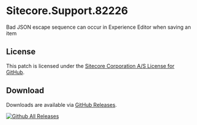 # Sitecore.Support.82226
Bad JSON escape sequence can occur in Experience Editor when saving an item

## License  
This patch is licensed under the [Sitecore Corporation A/S License for GitHub](https://github.com/sitecoresupport/Sitecore.Support.82226/blob/master/LICENSE).  

## Download  
Downloads are available via [GitHub Releases](https://github.com/sitecoresupport/Sitecore.Support.82226/releases).  

[![Github All Releases](https://img.shields.io/github/downloads/SitecoreSupport/Sitecore.Support.82226/total.svg)](https://github.com/SitecoreSupport/Sitecore.Support.82226/releases)
